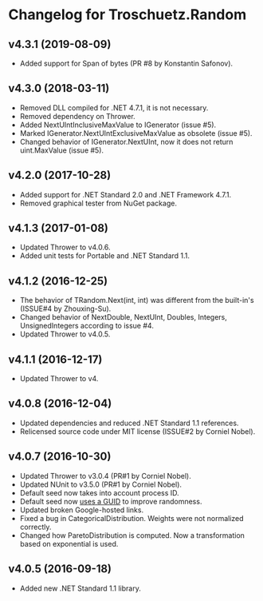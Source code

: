 # Changelog for Troschuetz.Random #

## v4.3.1 (2019-08-09)

* Added support for Span of bytes (PR #8 by Konstantin Safonov).

## v4.3.0 (2018-03-11)

* Removed DLL compiled for .NET 4.7.1, it is not necessary.
* Removed dependency on Thrower.
* Added NextUIntInclusiveMaxValue to IGenerator (issue #5).
* Marked IGenerator.NextUIntExclusiveMaxValue as obsolete (issue #5).
* Changed behavior of IGenerator.NextUInt, now it does not return uint.MaxValue (issue #5).

## v4.2.0 (2017-10-28)

* Added support for .NET Standard 2.0 and .NET Framework 4.7.1.
* Removed graphical tester from NuGet package.

## v4.1.3 (2017-01-08)

* Updated Thrower to v4.0.6.
* Added unit tests for Portable and .NET Standard 1.1.

## v4.1.2 (2016-12-25)

* The behavior of TRandom.Next(int, int) was different from the built-in's (ISSUE#4 by Zhouxing-Su).
* Changed behavior of NextDouble, NextUInt, Doubles, Integers, UnsignedIntegers according to issue #4.
* Updated Thrower to v4.0.5.

## v4.1.1 (2016-12-17)

* Updated Thrower to v4.

## v4.0.8 (2016-12-04)

* Updated dependencies and reduced .NET Standard 1.1 references.
* Relicensed source code under MIT license (ISSUE#2 by Corniel Nobel).

## v4.0.7 (2016-10-30)

* Updated Thrower to v3.0.4 (PR#1 by Corniel Nobel).
* Updated NUnit to v3.5.0 (PR#1 by Corniel Nobel).
* Default seed now takes into account process ID.
* Default seed now [uses a GUID](http://stackoverflow.com/a/18267477/1880086) to improve randomness.
* Updated broken Google-hosted links.
* Fixed a bug in CategoricalDistribution. Weights were not normalized correctly.
* Changed how ParetoDistribution is computed. Now a transformation based on exponential is used.

## v4.0.5 (2016-09-18)

* Added new .NET Standard 1.1 library.
